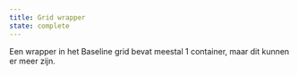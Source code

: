 ```yaml
---
title: Grid wrapper
state: complete
---
```

Een wrapper in het Baseline grid bevat meestal 1 container, maar dit kunnen er meer zijn.
